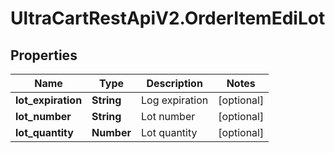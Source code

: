 # UltraCartRestApiV2.OrderItemEdiLot

## Properties
Name | Type | Description | Notes
------------ | ------------- | ------------- | -------------
**lot_expiration** | **String** | Log expiration | [optional] 
**lot_number** | **String** | Lot number | [optional] 
**lot_quantity** | **Number** | Lot quantity | [optional] 


